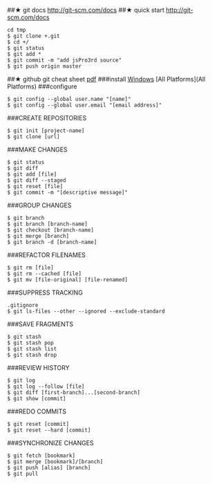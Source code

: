 ##★ git docs
http://git-scm.com/docs
##★  quick start
http://git-scm.com/docs
```
cd tmp
$ git clone +.git
$ cd +/
$ git status
$ git add *
$ git commit -m "add jsPro3rd source"
$ git push origin master
```
##★ github git cheat sheet [pdf](https://training.github.com/kit/downloads/github-git-cheat-sheet.pdf)
###install
[Windows](https://windows.github.com) [All Platforms](All Platforms)
###configure
```
$ git config --global user.name "[name]"
$ git config --global user.email "[email address]"
```
###CREATE REPOSITORIES
```
$ git init [project-name]
$ git clone [url]
```
###MAKE CHANGES
```
$ git status
$ git diff
$ git add [file]
$ git diff --staged
$ git reset [file]
$ git commit -m "[descriptive message]"
```
###GROUP CHANGES
```
$ git branch
$ git branch [branch-name]
$ git checkout [branch-name]
$ git merge [branch]
$ git branch -d [branch-name]
```
###REFACTOR FILENAMES
```
$ git rm [file]
$ git rm --cached [file]
$ git mv [file-original] [file-renamed]
```
###SUPPRESS TRACKING
```
.gitignore
$ git ls-files --other --ignored --exclude-standard
```
###SAVE FRAGMENTS
```
$ git stash
$ git stash pop
$ git stash list
$ git stash drop
```
###REVIEW HISTORY
```
$ git log
$ git log --follow [file]
$ git diff [first-branch]...[second-branch]
$ git show [commit]
```
###REDO COMMITS
```
$ git reset [commit]
$ git reset --hard [commit]
```
###SYNCHRONIZE CHANGES
```
$ git fetch [bookmark]
$ git merge [bookmark]/[branch]
$ git push [alias] [branch]
$ git pull
```
